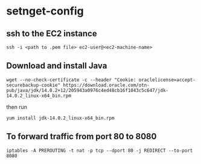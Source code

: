 # setnget-config

## ssh to the EC2 instance

`ssh -i <path to .pem file> ec2-user@<ec2-machine-name>`

## Download and install Java

`wget --no-check-certificate -c --header "Cookie: oraclelicense=accept-securebackup-cookie" https://download.oracle.com/otn-pub/java/jdk/14.0.2+12/205943a0976c4ed48cb16f1043c5c647/jdk-14.0.2_linux-x64_bin.rpm`

then run

`yum install jdk-14.0.2_linux-x64_bin.rpm`

## To forward traffic from port 80 to 8080

`iptables -A PREROUTING -t nat -p tcp --dport 80 -j REDIRECT --to-port 8080`
